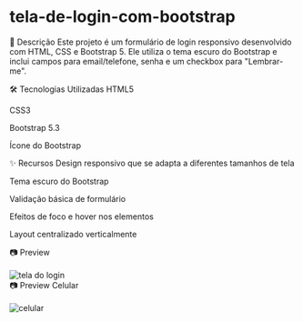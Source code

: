 # tela-de-login-com-bootstrap

📝 Descrição
Este projeto é um formulário de login responsivo desenvolvido com HTML, CSS e Bootstrap 5. Ele utiliza o tema escuro do Bootstrap e inclui campos para email/telefone, senha e um checkbox para "Lembrar-me".

🛠 Tecnologias Utilizadas
HTML5

CSS3

Bootstrap 5.3

Ícone do Bootstrap

✨ Recursos
Design responsivo que se adapta a diferentes tamanhos de tela

Tema escuro do Bootstrap

Validação básica de formulário

Efeitos de foco e hover nos elementos

Layout centralizado verticalmente

📷 Preview
<br>
<br>
![tela do login](https://github.com/user-attachments/assets/9555a78a-b1fb-4deb-bdd9-a2acfcd15a6a)
<br>
📷 Preview
Celular
<br>
<br>
![celular](https://github.com/user-attachments/assets/a8a2d0d6-572f-4d0f-85fb-091116e1f273)



